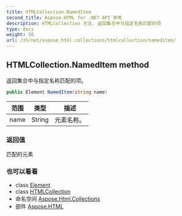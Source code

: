 ```yaml
---
title: HTMLCollection.NamedItem
second_title: Aspose.HTML for .NET API 参考
description: HTMLCollection 方法. 返回集合中与指定名称匹配的项
type: docs
weight: 50
url: /zh/net/aspose.html.collections/htmlcollection/nameditem/
---
```

## HTMLCollection.NamedItem method

返回集合中与指定名称匹配的项。

```csharp
public Element NamedItem(string name)
```

| 范围 | 类型 | 描述 |
| --- | --- | --- |
| name | String | 元素名称。 |

### 返回值

匹配的元素

### 也可以看看

* class [Element](../../../aspose.html.dom/element/)
* class [HTMLCollection](../)
* 命名空间 [Aspose.Html.Collections](../../htmlcollection/)
* 部件 [Aspose.HTML](../../../)


